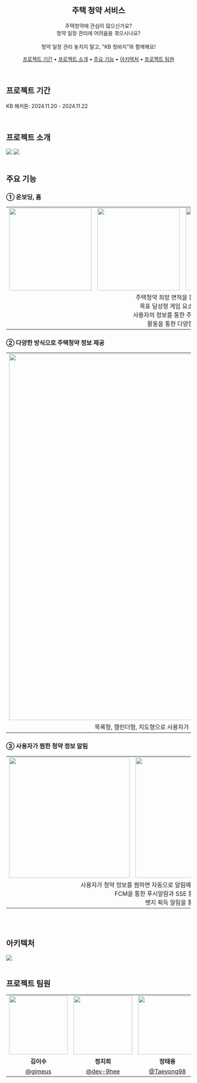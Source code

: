 <div align="center">
<h2>
	주택 청약 서비스
</h2>
<p>
	주택청약에 관심이 많으신가요?<br>
	청약 일정 관리에 어려움을 겪으시나요?<br>
<br>
	청약 일정 관리 놓치지 말고, "KB 청바지"와 함께해요!
</p>

[프로젝트 기간](#프로젝트-기간)  • [프로젝트 소개](#프로젝트-소개) • [주요 기능](#주요-기능) • [아키텍처](#아키텍처) • [프로젝트 팀원](#프로젝트-팀원)

</div>
<br>

## 프로젝트 기간
KB 해커톤: 2024.11.20 - 2024.11.22

<br>

## 프로젝트 소개
<img src="https://github.com/user-attachments/assets/405f0f5d-ac72-4591-b228-adbe62787a81"/>
<img src="https://github.com/user-attachments/assets/11efa894-7539-4a35-a27a-feee8990d2f2"/>

<br>
<br>

## 주요 기능
<h3>① 온보딩, 홈</h3>

<table>
  <tr>
    <td align="center"><img width="225" src="https://github.com/user-attachments/assets/b3a22e0c-b681-4a12-87b2-bda2be03082b"/></td>
    <td align="center"><img width="225" src="https://github.com/user-attachments/assets/161e2d2b-160f-4649-8a0c-ad70ee1159e3"/></td>
    <td align="center"><img width="225" src="https://github.com/user-attachments/assets/e7b80b81-22e8-464b-94a2-00fdffce5a3b"/></td>
	  <td align="center"><img width="225" src="https://github.com/user-attachments/assets/8f5fd9cd-02e1-4509-b32e-f0ecdbe19733"/></td>
  </tr>
  <tr>
    <td colspan="4" align="center">주택청약 희망 면적을 통한 예치금 설정<br>목표 달성형 게임 요소로 MAU 증가<br>
    사용자의 정보를 통한 주택청약 가점 계산<br>활동을 통한 다양한 뱃지 획득</td>
  </tr>
</table>

<h3>② 다양한 방식으로 주택청약 정보 제공</h3>

<table>
  <tr>
    <td align="center"><img width="1000" src="https://github.com/user-attachments/assets/bd9c3edc-f9f1-4eb3-808d-486785b17bfa"/></td>
  </tr>
  <tr>
    <td align="center">목록형, 캘린더형, 지도형으로 사용자가 편리하게 청약 정보를 확인하고 접근 가능</td>
  </tr>
</table>

<h3>③ 사용자가 찜한 청약 정보 알림</h3>

<table>
  <tr>
    <td align="center"><img width="329" src="https://github.com/user-attachments/assets/35a5e7c7-3a8b-4a27-92a1-bb1889a4e7a9"/></td>
    <td align="center"><img width="329" src="https://github.com/user-attachments/assets/45519894-cad1-4f75-acfa-3ed2c9dd7239"/></td>
    <td align="center"><img width="329" src="https://github.com/user-attachments/assets/b2a995dc-bcbf-4007-83c2-724fb5e7552a"/></td>
  </tr>
  <tr>
    <td colspan="3" align="center">사용자가 청약 정보를 찜하면 자동으로 알림예약시스템을 통해 청약 시작전/시작/마감 알림 예약<br>
    FCM을 통한 푸시알람과 SSE 통신을 활용한 실시간 알림 목록 구현<br>뱃지 획득 알림을 통해 사용자 참여도 유지</td>
  </tr>
</table>

<br>
<br>

## 아키텍처

<img src="https://github.com/user-attachments/assets/d865bab8-6e11-4c69-9a12-8242e459ebba"/>

<br>
<br>

## 프로젝트 팀원
<div align="center">
<table>
  <tr>
    <td align="center"><img src="https://github.com/gimeus.png?s=100" width="160"></td>
    <td align="center"><img src="https://github.com/dev-9hee.png?s=100" width="160"></td>
        <td align="center"><img src="https://github.com/Taeyong98.png?s=100" width="160"></td>
    <td align="center"><img src="https://github.com/cheongwonyoung.png?s=100" width="160"></td>
  </tr>
  <tr>
    <td align="center"><b>김이수</b></td>
    <td align="center"><b>정지희</b></td>
    <td align="center"><b>장태용</b></td>
    <td align="center"><b>정원영</b></td>
  </tr>
  <tr>
    <td align="center"><a href="https://github.com/gimeus" target="_blank">@gimeus</a></td>
    <td align="center"><a href="https://github.com/dev-9hee" target="_blank">@dev-9hee</a></td>
        <td align="center"><a href="https://github.com/Taeyong98" target="_blank">@Taeyong98</a></td>
    <td align="center"><a href="https://github.com/cheongwonyoung" target="_blank">@cheongwonyoung</a></td>
  </tr>
</table>
</div>
